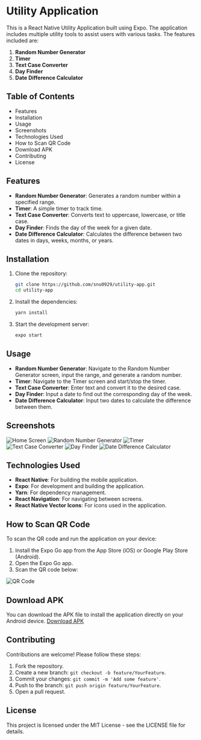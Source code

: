 # Utility Application

This is a React Native Utility Application built using Expo. The application includes multiple utility tools to assist users with various tasks. The features included are:

1. **Random Number Generator**
2. **Timer**
3. **Text Case Converter**
4. **Day Finder**
5. **Date Difference Calculator**

## Table of Contents

- Features
- Installation
- Usage
- Screenshots
- Technologies Used
- How to Scan QR Code
- Download APK
- Contributing
- License

## Features

- **Random Number Generator**: Generates a random number within a specified range.
- **Timer**: A simple timer to track time.
- **Text Case Converter**: Converts text to uppercase, lowercase, or title case.
- **Day Finder**: Finds the day of the week for a given date.
- **Date Difference Calculator**: Calculates the difference between two dates in days, weeks, months, or years.

## Installation

1. Clone the repository:
    ```sh
    git clone https://github.com/snu0929/utility-app.git
    cd utility-app
    ```

2. Install the dependencies:
    ```sh
    yarn install
    ```

3. Start the development server:
    ```sh
    expo start
    ```

## Usage

- **Random Number Generator**: Navigate to the Random Number Generator screen, input the range, and generate a random number.
- **Timer**: Navigate to the Timer screen and start/stop the timer.
- **Text Case Converter**: Enter text and convert it to the desired case.
- **Day Finder**: Input a date to find out the corresponding day of the week.
- **Date Difference Calculator**: Input two dates to calculate the difference between them.

## Screenshots

![Home Screen](![image](https://github.com/snu0929/utilities-mobile-app/assets/113917963/ecee3170-ec6e-4d67-b5cc-2abd2a9a9033)
)
![Random Number Generator]()
![Timer]()
![Text Case Converter](path-to-screenshot-4)
![Day Finder](path-to-screenshot-5)
![Date Difference Calculator](path-to-screenshot-6)

## Technologies Used

- **React Native**: For building the mobile application.
- **Expo**: For development and building the application.
- **Yarn**: For dependency management.
- **React Navigation**: For navigating between screens.
- **React Native Vector Icons**: For icons used in the application.

## How to Scan QR Code

To scan the QR code and run the application on your device:

1. Install the Expo Go app from the App Store (iOS) or Google Play Store (Android).
2. Open the Expo Go app.
3. Scan the QR code below:

![QR Code](path-to-qr-code)

## Download APK

You can download the APK file to install the application directly on your Android device. [Download APK](path-to-apk-file)

## Contributing

Contributions are welcome! Please follow these steps:

1. Fork the repository.
2. Create a new branch: `git checkout -b feature/YourFeature`.
3. Commit your changes: `git commit -m 'Add some feature'`.
4. Push to the branch: `git push origin feature/YourFeature`.
5. Open a pull request.

## License

This project is licensed under the MIT License - see the LICENSE file for details.
